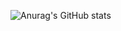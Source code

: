 ![Anurag's GitHub stats](https://github-readme-stats.vercel.app/api?username=sabhattrai&show_icons=true&theme=radical)
